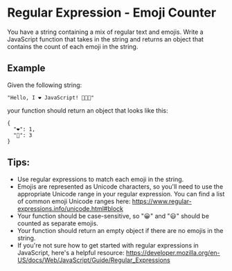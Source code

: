 # Regular Expression - Emoji Counter 
You have a string containing a mix of regular text and emojis. Write a JavaScript function that takes in the string and returns an object that contains the count of each emoji in the string.

## Example

Given the following string:
```
"Hello, I ❤️ JavaScript! 🚀🚀🚀"
```

your function should return an object that looks like this:
```
{
  "❤️": 1,
  "🚀": 3
}
```
## Tips:

- Use regular expressions to match each emoji in the string.
- Emojis are represented as Unicode characters, so you'll need to use the appropriate Unicode range in your regular expression. You can find a list of common emoji Unicode ranges here: https://www.regular-expressions.info/unicode.html#block
- Your function should be case-sensitive, so "😀" and "😃" should be counted as separate emojis.
- Your function should return an empty object if there are no emojis in the string.
- If you're not sure how to get started with regular expressions in JavaScript, here's a helpful resource: https://developer.mozilla.org/en-US/docs/Web/JavaScript/Guide/Regular_Expressions